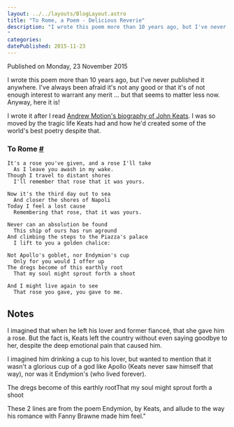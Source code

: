 ```yaml
---
layout: ../../layouts/BlogLayout.astro
title: "To Rome, a Poem - Delicious Reverie"
description: "I wrote this poem more than 10 years ago, but I've never published it anywhere. I've always been afraid it's not any good or that it's of not enough interest to warrant any merit ... but that seems to matter less now. Anyway, here it is!
"
categories:
datePublished: 2015-11-23
---
```


Published on Monday, 23 November 2015

I wrote this poem more than 10 years ago, but I've never published it anywhere. I've always been afraid it's not any good or that it's of not enough interest to warrant any merit ... but that seems to matter less now. Anyway, here it is!

I wrote it after I read [Andrew Motion's biography of John Keats](https://www.amazon.co.uk/dp/0571172288). I was so moved by the tragic life Keats had and how he'd created some of the world's best poetry despite that.

### To Rome [#](https://deliciousreverie.co.uk/posts/to-rome-a-poem/#to-rome)

```
It's a rose you've given, and a rose I'll take
  As I leave you awash in my wake.
Though I travel to distant shores
  I'll remember that rose that it was yours.

Now it's the third day out to sea
  And closer the shores of Napoli
Today I feel a lost cause
  Remembering that rose, that it was yours.

Never can an absolution be found
  This ship of ours has run aground
And climbing the steps to the Piazza's palace
  I lift to you a golden chalice:

Not Apollo's goblet, nor Endymion's cup
  Only for you would I offer up
The dregs become of this earthly root
  That my soul might sprout forth a shoot

And I might live again to see
  That rose you gave, you gave to me.
```

## Notes

I imagined that when he left his lover and former fianceé, that she gave him a rose. But the fact is, Keats left the country without even saying goodbye to her, despite the deep emotional pain that caused him.

I imagined him drinking a cup to his lover, but wanted to mention that it wasn't a glorious cup of a god like Apollo (Keats never saw himself that way), nor was it Endymion's (who lived forever).

The dregs become of this earthly rootThat my soul might sprout forth a shoot

These 2 lines are from the poem Endymion, by Keats, and allude to the way his romance with Fanny Brawne made him feel."